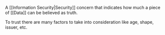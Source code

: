 A [[Information Security|Security]] concern that indicates how much a piece of [[Data]] can be believed as truth.

To trust there are many factors to take into consideration like age, shape, issuer, etc.
